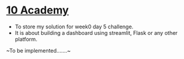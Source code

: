# [10 Academy](https://www.10academy.org/)
* To store my solution for week0 day 5 challenge.
* It is about building a dashboard using streamlit, Flask or any other platform.

~To be implemented.......~
